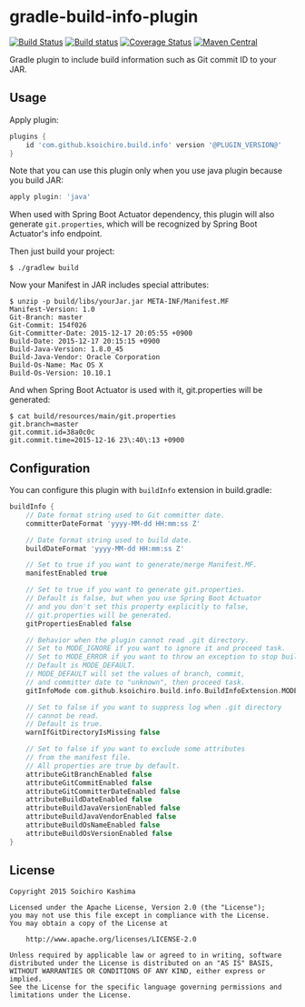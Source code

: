 # gradle-build-info-plugin

[![Build Status](https://travis-ci.org/ksoichiro/gradle-build-info-plugin.svg?branch=master)](https://travis-ci.org/ksoichiro/gradle-build-info-plugin)
[![Build status](https://ci.appveyor.com/api/projects/status/hluctgk9go2ov6id?svg=true)](https://ci.appveyor.com/project/ksoichiro/gradle-build-info-plugin)
[![Coverage Status](https://coveralls.io/repos/ksoichiro/gradle-build-info-plugin/badge.svg?branch=master&service=github)](https://coveralls.io/github/ksoichiro/gradle-build-info-plugin?branch=master)
[![Maven Central](http://img.shields.io/maven-central/v/com.github.ksoichiro/gradle-build-info-plugin.svg?style=flat)](https://github.com/ksoichiro/gradle-build-info-plugin/releases/latest)

Gradle plugin to include build information such as Git commit ID to your JAR.

## Usage

Apply plugin:

```gradle
plugins {
    id 'com.github.ksoichiro.build.info' version '@PLUGIN_VERSION@'
}
```

Note that you can use this plugin only when you use java plugin because you build JAR:

```gradle
apply plugin: 'java'
```

When used with Spring Boot Actuator dependency, this plugin will also generate
`git.properties`, which will be recognized by Spring Boot Actuator's
info endpoint.

Then just build your project:

```console
$ ./gradlew build
```

Now your Manifest in JAR includes special attributes:

```console
$ unzip -p build/libs/yourJar.jar META-INF/Manifest.MF
Manifest-Version: 1.0
Git-Branch: master
Git-Commit: 154f026
Git-Committer-Date: 2015-12-17 20:05:55 +0900
Build-Date: 2015-12-17 20:15:15 +0900
Build-Java-Version: 1.8.0_45
Build-Java-Vendor: Oracle Corporation
Build-Os-Name: Mac OS X
Build-Os-Version: 10.10.1
```

And when Spring Boot Actuator is used with it, git.properties
will be generated:

```console
$ cat build/resources/main/git.properties
git.branch=master
git.commit.id=38a0c0c
git.commit.time=2015-12-16 23\:40\:13 +0900
```

## Configuration

You can configure this plugin with `buildInfo` extension in build.gradle:

```gradle
buildInfo {
    // Date format string used to Git committer date.
    committerDateFormat 'yyyy-MM-dd HH:mm:ss Z'

    // Date format string used to build date.
    buildDateFormat 'yyyy-MM-dd HH:mm:ss Z'

    // Set to true if you want to generate/merge Manifest.MF.
    manifestEnabled true

    // Set to true if you want to generate git.properties.
    // Default is false, but when you use Spring Boot Actuator
    // and you don't set this property explicitly to false,
    // git.properties will be generated.
    gitPropertiesEnabled false

    // Behavior when the plugin cannot read .git directory.
    // Set to MODE_IGNORE if you want to ignore it and proceed task.
    // Set to MODE_ERROR if you want to throw an exception to stop build.
    // Default is MODE_DEFAULT.
    // MODE_DEFAULT will set the values of branch, commit,
    // and committer date to "unknown", then proceed task.
    gitInfoMode com.github.ksoichiro.build.info.BuildInfoExtension.MODE_DEFAULT

    // Set to false if you want to suppress log when .git directory
    // cannot be read.
    // Default is true.
    warnIfGitDirectoryIsMissing false

    // Set to false if you want to exclude some attributes
    // from the manifest file.
    // All properties are true by default.
    attributeGitBranchEnabled false
    attributeGitCommitEnabled false
    attributeGitCommitterDateEnabled false
    attributeBuildDateEnabled false
    attributeBuildJavaVersionEnabled false
    attributeBuildJavaVendorEnabled false
    attributeBuildOsNameEnabled false
    attributeBuildOsVersionEnabled false
}
```

## License

    Copyright 2015 Soichiro Kashima

    Licensed under the Apache License, Version 2.0 (the "License");
    you may not use this file except in compliance with the License.
    You may obtain a copy of the License at

        http://www.apache.org/licenses/LICENSE-2.0

    Unless required by applicable law or agreed to in writing, software
    distributed under the License is distributed on an "AS IS" BASIS,
    WITHOUT WARRANTIES OR CONDITIONS OF ANY KIND, either express or implied.
    See the License for the specific language governing permissions and
    limitations under the License.
